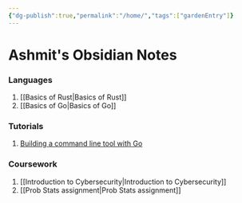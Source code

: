 ```yaml
---
{"dg-publish":true,"permalink":"/home/","tags":["gardenEntry"]}
---
```



# Ashmit's Obsidian Notes
### Languages

1. [[Basics of Rust\|Basics of Rust]]
2. [[Basics of Go\|Basics of Go]]

### Tutorials
1. [Building a command line tool with Go](https://ashmit0920.github.io/posts/CLI_tool/)

### Coursework
1. [[Introduction to Cybersecurity\|Introduction to Cybersecurity]]
2. [[Prob Stats assignment\|Prob Stats assignment]]